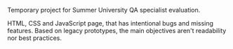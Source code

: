 Temporary project for Summer University QA specialist evaluation.

HTML, CSS and JavaScript page, that has intentional bugs and missing features.
Based on legacy prototypes, the main objectives aren't readability nor best practices.

